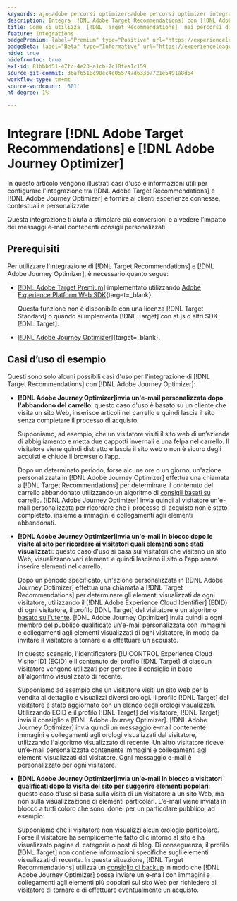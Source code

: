 ```yaml
---
keywords: ajo;adobe percorsi optimizer;adobe percorsi optimizer integrazione target;recommendations;target recommendations;integrazione
description: Integra [!DNL Adobe Target Recommendations] con [!DNL Adobe Journey Optimizer].
title: Come si utilizza  [!DNL Target Recommendations]  nei percorsi di clienti utilizzando  [!DNL Adobe Journey Optimizer]?
feature: Integrations
badgePremium: label="Premium" type="Positive" url="https://experienceleague.adobe.com/docs/target/using/introduction/intro.html?lang=en#premium newtab=true" tooltip="Vedi cosa è incluso in Target Premium."
badgeBeta: label="Beta" type="Informative" url="https://experienceleague.adobe.com/docs/target/using/introduction/intro.html?lang=it#beta newtab=true" tooltip="Cosa sono le funzioni beta in [!DNL Adobe Target]."
hide: true
hidefromtoc: true
exl-id: 81bbbd51-47fc-4e23-a1cb-7c18fea1c159
source-git-commit: 36af6518c90ec4e055747d633b7721e5491a8d64
workflow-type: tm+mt
source-wordcount: '601'
ht-degree: 1%

---
```


# Integrare [!DNL Adobe Target Recommendations] e [!DNL Adobe Journey Optimizer]

In questo articolo vengono illustrati casi d&#39;uso e informazioni utili per configurare l&#39;integrazione tra [!DNL Adobe Target Recommendations] e [!DNL Adobe Journey Optimizer] e fornire ai clienti esperienze connesse, contestuali e personalizzate.

Questa integrazione ti aiuta a stimolare più conversioni e a vedere l’impatto dei messaggi e-mail contenenti consigli personalizzati.

## Prerequisiti

Per utilizzare l&#39;integrazione di [!DNL Target Recommendations] e [!DNL Adobe Journey Optimizer], è necessario quanto segue:

* [[!DNL Adobe Target Premium]](/help/main/c-intro/intro.md#premium) implementato utilizzando [Adobe Experience Platform Web SDK](https://experienceleague.adobe.com/docs/target-dev/developer/client-side/aep-web-sdk.html?lang=it){target=_blank}.

  Questa funzione non è disponibile con una licenza [!DNL Target Standard] o quando si implementa [!DNL Target] con at.js o altri SDK [!DNL Target].

* [[!DNL Adobe Journey Optimizer]](https://experienceleague.adobe.com/docs/journey-optimizer/using/ajo-home.html){target=_blank}.

## Casi d’uso di esempio

Questi sono solo alcuni possibili casi d&#39;uso per l&#39;integrazione di [!DNL Target Recommendations] con [!DNL Adobe Journey Optimizer]:

* **[!DNL Adobe Journey Optimizer]invia un&#39;e-mail personalizzata dopo l&#39;abbandono del carrello**: questo caso d&#39;uso è basato su un cliente che visita un sito Web, inserisce articoli nel carrello e quindi lascia il sito senza completare il processo di acquisto.

  Supponiamo, ad esempio, che un visitatore visiti il sito web di un’azienda di abbigliamento e metta due cappotti invernali e una felpa nel carrello. Il visitatore viene quindi distratto e lascia il sito web o non è sicuro degli acquisti e chiude il browser o l’app.

  Dopo un determinato periodo, forse alcune ore o un giorno, un&#39;azione personalizzata in [!DNL Adobe Journey Optimizer] effettua una chiamata a [!DNL Target Recommendations] per determinare il contenuto del carrello abbandonato utilizzando un algoritmo di [consigli basati su carrello](/help/main/c-recommendations/c-algorithms/base-the-recommendation-on-a-recommendation-key.md). [!DNL Adobe Journey Optimizer] invia quindi al visitatore un&#39;e-mail personalizzata per ricordare che il processo di acquisto non è stato completato, insieme a immagini e collegamenti agli elementi abbandonati.

* **[!DNL Adobe Journey Optimizer]invia un&#39;e-mail in blocco dopo le visite al sito per ricordare ai visitatori quali elementi sono stati visualizzati**: questo caso d&#39;uso si basa sui visitatori che visitano un sito Web, visualizzano vari elementi e quindi lasciano il sito o l&#39;app senza inserire elementi nel carrello.

  Dopo un periodo specificato, un&#39;azione personalizzata in [!DNL Adobe Journey Optimizer] effettua una chiamata a [!DNL Target Recommendations] per determinare gli elementi visualizzati da ogni visitatore, utilizzando il [!DNL Adobe Experience Cloud Identifier] (EDID) di ogni visitatore, il profilo [!DNL Target] del visitatore e un algoritmo [basato sull&#39;utente](/help/main/c-recommendations/c-algorithms/base-the-recommendation-on-a-recommendation-key.md). [!DNL Adobe Journey Optimizer] invia quindi a ogni membro del pubblico qualificato un&#39;e-mail personalizzata con immagini e collegamenti agli elementi visualizzati di ogni visitatore, in modo da invitare il visitatore a tornare e a effettuare un acquisto.

  In questo scenario, l&#39;identificatore [!UICONTROL Experience Cloud Visitor ID] (ECID) e il contenuto del profilo [!DNL Target] di ciascun visitatore vengono utilizzati per generare il consiglio in base all&#39;algoritmo visualizzato di recente.

  Supponiamo ad esempio che un visitatore visiti un sito web per la vendita al dettaglio e visualizzi diversi orologi. Il profilo [!DNL Target] del visitatore è stato aggiornato con un elenco degli orologi visualizzati. Utilizzando ECID e il profilo [!DNL Target] del visitatore, [!DNL Target] invia il consiglio a [!DNL Adobe Journey Optimizer]. [!DNL Adobe Journey Optimizer] invia quindi un messaggio e-mail contenente immagini e collegamenti agli orologi visualizzati dal visitatore, utilizzando l&#39;algoritmo visualizzato di recente. Un altro visitatore riceve un’e-mail personalizzata contenente immagini e collegamenti agli elementi visualizzati dal visitatore. Ogni messaggio e-mail è personalizzato per ogni visitatore.

* **[!DNL Adobe Journey Optimizer]invia un&#39;e-mail in blocco a visitatori qualificati dopo la visita del sito per suggerire elementi popolari**: questo caso d&#39;uso si basa sulla visita di un visitatore a un sito Web, ma non sulla visualizzazione di elementi particolari. L’e-mail viene inviata in blocco a tutti coloro che sono idonei per un particolare pubblico, ad esempio:

  Supponiamo che il visitatore non visualizzi alcun orologio particolare. Forse il visitatore ha semplicemente fatto clic intorno al sito e ha visualizzato pagine di categorie o post di blog. Di conseguenza, il profilo [!DNL Target] non contiene informazioni specifiche sugli elementi visualizzati di recente. In questa situazione, [!DNL Target Recommendations] utilizza un [consiglio di backup](/help/main/c-recommendations/c-algorithms/backup-recs.md) in modo che [!DNL Adobe Journey Optimizer] possa inviare un&#39;e-mail con immagini e collegamenti agli elementi più popolari sul sito Web per richiedere al visitatore di tornare e di effettuare eventualmente un acquisto.
